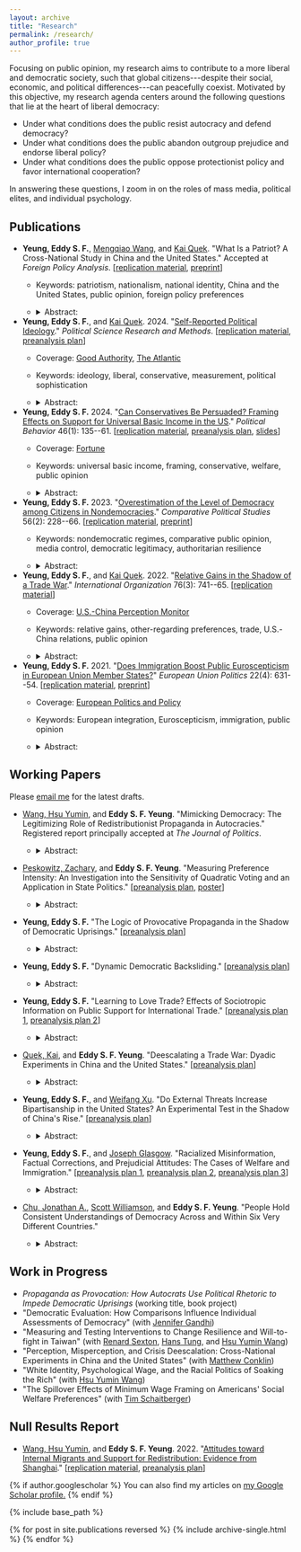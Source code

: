 ```yaml
---
layout: archive
title: "Research"
permalink: /research/
author_profile: true
---
```


Focusing on public opinion, my research aims to contribute to a more liberal and democratic society, such that global citizens---despite their social, economic, and political differences---can peacefully coexist. Motivated by this objective, my research agenda centers around the following questions that lie at the heart of liberal democracy:

-   Under what conditions does the public resist autocracy and defend democracy?
-   Under what conditions does the public abandon outgroup prejudice and endorse liberal policy?
-   Under what conditions does the public oppose protectionist policy and favor international cooperation?

In answering these questions, I zoom in on the roles of mass media, political elites, and individual psychology.

## Publications

-   **Yeung, Eddy S. F.**, [Mengqiao Wang](http://sidc.uibe.edu.cn/szdw/jsjs/2042423e4c1a4b95b56951f9de24cac0.htm), and [Kai Quek](https://ppaweb.hku.hk/f/quek). "What Is a Patriot? A Cross-National Study in China and the United States." Accepted at *Foreign Policy Analysis*. [[replication material](https://doi.org/10.7910/DVN/GEV30Y), [preprint](https://eddy-yeung.github.io/assets/YeungWangQuek_patriot.pdf)]
    -   Keywords: patriotism, nationalism, national identity, China and the United States, public opinion, foreign policy preferences
    -   <details>

        <summary>Abstract:</summary>

        Patriotism is a pervasive political force. However, not much is known about how people understand what it means to be "patriotic" in the first place. We conduct a cross-country study of mass understandings of patriotism. Through parallel national surveys in two global superpowers---China and the United States---we uncover the substantively different understandings of what it means to be "patriotic" between and within countries, and how the different understandings may map onto different policy preferences. In particular, while the literature draws a distinction between (benign) patriotism and (malign) nationalism, we find that most Chinese respondents---and about a third of American respondents---understand patriotism as nationalism. The nationalistic understanding of patriotism, in turn, corresponds to more hawkish foreign policy preferences. By unpacking folk intuitions about patriotism and mapping them onto existing scholarly debates, we bridge the distance between the academic literature and the mass political behavior it seeks to explain.

        </details>
-   **Yeung, Eddy S. F.**, and [Kai Quek](https://ppaweb.hku.hk/f/quek). 2024. "[Self-Reported Political Ideology](https://doi.org/10.1017/psrm.2024.2)." *Political Science Research and Methods*. [[replication material](https://doi.org/10.7910/DVN/FLKUMG), [preanalysis plan](https://osf.io/87bvs)]
    -   Coverage: [Good Authority](https://goodauthority.org), [The Atlantic](https://www.theatlantic.com/politics/archive/2024/03/gen-z-gender-divide-2024-election/677723)
    -   Keywords: ideology, liberal, conservative, measurement, political sophistication
    -   <details>

        <summary>Abstract:</summary>

        American politics scholarship has relied extensively on self-reported measures of ideology. We evaluate these widely used measures through an original national survey. Descriptively, we show that Americans' understandings of "liberal" and "conservative" are weakly aligned with conventional definitions of these terms and that such understandings are heterogeneous across social groups, casting doubt on the construct validity and measurement equivalence of ideological self-placements. Experimentally, we randomly assign one of three measures of ideology to each respondent: (1) the standard ANES question, (2) a version that adds definitions of "liberal" and "conservative," and (3) a version that keeps these definitions but removes ideological labels from the question. We find that the third measure, which helps to isolate symbolic ideology from operational ideology, shifts self-reported ideology in important ways: Democrats become more conservative, and Republicans more liberal. These findings offer first-cut experimental evidence on the limitations of self-reported ideology as a measure of operational ideology, and contribute to ongoing debates about the use of ideological self-placements in American politics.

        </details>
-   **Yeung, Eddy S. F.** 2024. "[Can Conservatives Be Persuaded? Framing Effects on Support for Universal Basic Income in the US](https://rdcu.be/cVUvX)." *Political Behavior* 46(1): 135--61. [[replication material](https://doi.org/10.7910/DVN/VCHMLD), [preanalysis plan](https://osf.io/bcuqe), [slides](https://eddy-yeung.github.io/assets/Yeung_APPAM.pdf)]
    -   Coverage: [Fortune](https://fortune.com/2024/02/05/texas-republican-ubi-hand-out-money-like-popcorn-houston)
    -   Keywords: universal basic income, framing, conservative, welfare, public opinion
    -   <details>

        <summary>Abstract:</summary>

        Universal basic income (UBI) has been proposed as a policy response to technological advances and structural inequality. Yet, recent data show that most conservatives in Europe and the US are strongly opposed to the welfare proposal. Can framing UBI as a policy that conforms to their ideological predispositions overcome such opposition? Exploiting the compatibility of UBI with core conservative ideals such as individualism and laissez-faire government, I design an original survey experiment that randomly exposes respondents to one of two frames: (1) an <em>equalizing-opportunity</em> frame which emphasizes that UBI creates a level playing field and promotes self-responsibility, or (2) a <em>limiting-government</em> frame which highlights UBI as a policy that limits government and reduces bureaucracy. I find that American conservatives---identified by using 10 policy statements---remained strongly opposed to UBI even after they were presented with such frames. Analyses of open-ended responses, which show that <em>how</em> conservatives explained their opposition to UBI remained unchanged regardless of framing, reinforce this conclusion. Conservatives' opposition to UBI remained rigid, even after the key components of UBI that fit the conservative ideology were accentuated. These results shed light on the political feasibility of framing UBI, and the rigidity of welfare attitudes among American conservatives.

        </details>
-   **Yeung, Eddy S. F.** 2023. "[Overestimation of the Level of Democracy among Citizens in Nondemocracies](https://doi.org/10.1177/00104140221089647)." *Comparative Political Studies* 56(2): 228--66. [[replication material](https://doi.org/10.7910/DVN/HUAADF), [preprint](https://osf.io/2fqmh)]
    -   Keywords: nondemocratic regimes, comparative public opinion, media control, democratic legitimacy, authoritarian resilience
    -   <details>

        <summary>Abstract:</summary>

        Overestimation of the level of democracy is prevalent among citizens in nondemocracies. Despite such prevalence, no research to date has systematically documented this phenomenon and examined its determinants. Yet given the renewed interest in the role of legitimacy in authoritarian survival, studying whether and why this phenomenon arises is important to our understanding of authoritarian resilience. I argue that, even in the absence of democratic institutions in nondemocracies, autocrats exercise media control in order to boost their democratic legitimacy. This façade of democracy, in turn, benefits their survival. Combining media freedom data with individual survey response data that include over 30,000 observations from 22 nondemocracies, I find that overestimation of the level of democracy is greater in countries with stronger media control. But highly educated citizens overestimate less. These findings shed light on media control as a strategy for authoritarian survival, and have important implications for modernization theory.

        </details>
-   **Yeung, Eddy S. F.**, and [Kai Quek](https://ppaweb.hku.hk/f/quek). 2022. "[Relative Gains in the Shadow of a Trade War](https://doi.org/10.1017/S0020818322000030)." *International Organization* 76(3): 741--65. [[replication material](https://doi.org/10.7910/DVN/DEPUUO)]
    -   Coverage: [U.S.-China Perception Monitor](http://uscnpm.com/model_item.html?action=view&table=article&id=27753)
    -   Keywords: relative gains, other-regarding preferences, trade, U.S.-China relations, public opinion
    -   <details>

        <summary>Abstract:</summary>

        When do people care about relative gains in trade? Much of the international relations scholarship---and much of the political rhetoric on trade---would lead us to expect support for a trade policy that benefits ourselves more than it benefits others. Yet, a large interdisciplinary literature also points to the prevalence and importance of other-regarding preferences, rendering the conventional wisdom contestable. We investigate whether and how relative gains influence trade preferences through an original survey experiment in the midst of the China--US trade war. We find that in a win-win scenario, relative gains shape trade opinion: if both sides are gaining, people want to gain more than their foreign trade partner. However, these considerations are offset in a win-lose scenario where the other side is losing out. Relative-gains considerations causally affect opinion on trade, but not in a "beggar-thy-neighbor" or even a "beggar-thy-rival" situation. These findings contribute to our understanding of the role of relative gains in international relations and provide the first experimental evidence that relative-gains considerations can be offset by other-regarding preferences in international trade.

        </details>
-   **Yeung, Eddy S. F.** 2021. "[Does Immigration Boost Public Euroscepticism in European Union Member States?](https://doi.org/10.1177/14651165211030428)" *European Union Politics* 22(4): 631--54. [[replication material](https://github.com/Eddy-Yeung/euroscepticism-and-immigration), [preprint](https://osf.io/jb5pm)]
    -   Coverage: [European Politics and Policy](https://blogs.lse.ac.uk/europpblog/2021/08/02/there-is-no-evidence-that-immigration-boosts-euroscepticism-in-eu-member-states)
    -   Keywords: European integration, Euroscepticism, immigration, public opinion
    -   <details>

        <summary>Abstract:</summary>

        A number of studies have established a strong link between anti-immigration and Eurosceptic attitudes. But does this relationship necessarily imply that more immigration would increase public Euroscepticism in member states of the European Union? I evaluate this question by analyzing immigration data and Eurobarometer survey data over the period 2009--2017. The analysis shows no evidence that individual levels of Euroscepticism increase with actual levels of immigration. This result suggests that a strong link between anti-immigration and Eurosceptic attitudes does not necessarily translate into a strong link between immigration levels and public Euroscepticism. Public Euroscepticism can still be low even if immigration levels are high.

        </details>

## Working Papers

Please [email me](mailto:shing.fung.yeung@emory.edu) for the latest drafts.

-   [Wang, Hsu Yumin](https://hsuyuminwang.com), and **Eddy S. F. Yeung**. "Mimicking Democracy: The Legitimizing Role of Redistributionist Propaganda in Autocracies." Registered report principally accepted at *The Journal of Politics*.

    -   <details>

        <summary>Abstract:</summary>

        Autocrats often disseminate propaganda to boast about their redistributive efforts. Why is such propaganda so prevalent in autocracies? We propose a novel explanation: redistributionist propaganda helps autocrats fortify a façade of democracy. Our argument is premised on nuanced understandings of democracy among the masses: many citizens do not hold a strict, procedural view of democracy; instead, they often understand democracy through the lens of social equity. Exploiting such nuanced understandings of democracy, autocrats can deploy redistributionist propaganda to manipulate public opinion on how "equity-promoting"---and therefore how "democracy-promoting"---the regime is. To evaluate our argument, we first demonstrate with extensive cross-national survey data that perceived social equity strongly predicts perceived democratic legitimacy among global citizens. We then probe the causal effect of redistributionist propaganda by using a preregistered survey experiment that exploits real-world propaganda material in China. Consistent with our argument, respondents exposed to redistributionist propaganda evaluated China's democracy more positively.

        </details>

-   [Peskowitz, Zachary](https://www.zacharypeskowitz.com), and **Eddy S. F. Yeung**. "Measuring Preference Intensity: An Investigation into the Sensitivity of Quadratic Voting and an Application in State Politics." [[preanalysis plan](https://osf.io/z23xu), [poster](https://apsa2023-apsa.ipostersessions.com/?s=FA-39-0C-F2-DB-23-5E-37-B6-15-93-A4-3F-2F-1C-35)]

    -   <details>

        <summary>Abstract:</summary>

        Measuring preference intensity is extraordinarily difficult. Quadratic voting for survey research (QVSR) measures individual preference intensity using an incentive-compatible approach. Because QVSR elicits preference intensity relative to a set of alternatives, one reasonable but untested concern is its sensitivity to the choice set of policy issues. We randomly assign choice sets of policy issues to respondents and measure their preference intensity. We show that measured levels of preference intensity are not sensitive to changes in policy bundles for a wide range of policies. We further document two properties of QVSR: respondents under QVSR, compared to Likert measures, are less likely to pick a side and more likely to express intense preferences in line with a canonical measure of attitude strength. We then use our measures to examine how state-level preference intensity predicts actual policy outcomes. We find that preference intensity does not meaningfully shape policy congruence in the American states.

        </details>

-   **Yeung, Eddy S. F.** "The Logic of Provocative Propaganda in the Shadow of Democratic Uprisings." [[preanalysis plan](https://osf.io/2hn3q)]

    -   <details>

        <summary>Abstract:</summary>

        In contemporary autocracies where democratic uprisings have gained momentum, a special form of propaganda exists: political messages that blatantly taunt or mock the opposition. Instead of diverting citizens' attention away from opposition voices, such propaganda directs its rhetoric and public attention toward the opposition and the ongoing movement. What is the political logic behind it? Drawing on extensive literature in social psychology and social movements, I argue that such propaganda aims to provoke and radicalize the opposition. By radicalizing protesters in social movements, the autocrat can discredit regime opponents and dissuade the rest of the public from joining forces with the opposition. Thus, provocative propaganda can help delegitimize the opposition and impede democratic uprisings, benefiting authoritarian survival. I test the microfoundations of my theory by exploiting real-world provocative propaganda widely disseminated amid the Anti-Extradition Law Amendment Bill movement in Hong Kong. I find that regime opponents reported higher levels of anger, disgust, and support for protest violence upon randomized exposure to provocative propaganda---consistent with the empirical implications of my theory.

-   **Yeung, Eddy S. F.** "Dynamic Democratic Backsliding." [[preanalysis plan](https://osf.io/kczh6)]

    -   <details>

        <summary>Abstract:</summary>

        Democratic backsliding occurs over time, but the study of how citizens respond to undemocratic politicians has been predominantly static. Drawing on psychological theories, I formulate predictions about how different <em>sequences</em> of democratic backsliding shape accountability. I then test the hypotheses in an original experiment which captures the reality that democratic transgressions are committed by elected officials, not unelected candidates, over time. Results from a large American sample (<em>n</em> = 4,234) show that the sequence of democratic backsliding matters: elected officials who increase the severity of democratic transgressions step by step are less likely to be held accountable by voters than those who incrementally decrease the severity of transgressions. Moreover, when respondents are confronted with the same transgressions, they change their electoral behavior drastically depending on what other transgressions precede. These findings illustrate the importance of studying democratic backsliding dynamically and underscore the threat of stealth authoritarianism to democracy.

        </details>

-   **Yeung, Eddy S. F.** "Learning to Love Trade? Effects of Sociotropic Information on Public Support for International Trade." [[preanalysis plan 1](https://osf.io/pm8nd), [preanalysis plan 2](https://osf.io/rb64t)]

    -   <details>

        <summary>Abstract:</summary>

        Past influential literature in IPE holds that individuals "learn to love globalization." Recent research further shows that providing egocentric information---which helps individuals understand how trade affects economic self-interest---powerfully shapes trade support. Existing scholarship, however, remains inconclusive on whether sociotropic information---which helps individuals understand how trade affects their country---induces similar effects on trade preferences. Drawing on existing theories and observational data, I first identify sociotropic information that is "most likely" to enhance trade support in the US: trade's benefits on American jobs or exports/imports, particularly in the agricultural and manufacturing sectors. I then test the impact of such sociotropic information by conducting two preregistered experiments on nationally-representative samples. Across both experiments, I find no evidence that informing citizens about the societal benefits of trade increases trade support, suggesting that the role of sociotropic information in shaping trade attitudes may be more limited than previously thought.

        </details>

-   [Quek, Kai](https://ppaweb.hku.hk/f/quek), and **Eddy S. F. Yeung**. "Deescalating a Trade War: Dyadic Experiments in China and the United States." [[preanalysis plan](https://osf.io/pbuew)]

    -   <details>

        <summary>Abstract:</summary>

        How can a trade war be deescalated? While the possible scenarios are many, they often involve some positive signal from one side and reciprocation by the other. How one country reciprocates---and how its domestic public and international rival respond to its reciprocation---is critical to the dynamics of deescalation. We delineate and analyze three theoretical forms of reciprocity: balanced reciprocity (reciprocation perceivably equivalent to the received), semi-reciprocity (less than received), and super-reciprocity (more than received). We map theory to experimentation by fielding parallel experiments in China and the United States, capturing the full interaction structure and randomizing who initiates, who reciprocates, and how. By tracking the outcomes across different action-reciprocation pathways among the populations at stake, we offer causal evidence on the domestic dynamics underlying the different pathways of deescalating a trade war that has profoundly impacted the global economy.

        </details>

-   **Yeung, Eddy S. F.**, and [Weifang Xu](https://coss.fsu.edu/polisci/grad-students/weifang-xu). "Do External Threats Increase Bipartisanship in the United States? An Experimental Test in the Shadow of China's Rise." [[preanalysis plan](https://osf.io/jvehu)]

    -   <details>

        <summary>Abstract:</summary>

        Do external threats increase American bipartisanship? While previous scholarship suggests they do, recent research argues that security threats from foreign adversaries may further polarize Americans amid hyperpartisanship, as information about external threats is often filtered through partisan lens. We subject these competing perspectives to an experimental test. Leveraging the Biden and Trump administrations' similar characterization of the China threat, we exposed American respondents to real-world primes about security threats from China, while randomizing the messenger of such primes. Our preregistered experiment shows that the threat primes---regardless of the partisan identity of their messenger---boosted both Democrats' and Republicans' support for assertive foreign policy, thereby failing to reduce preference polarization. Importantly, there were no measurable changes across multiple indicators of affective polarization. These findings clarify the limits of external threats in uniting Americans, while also challenging recent perspectives that external threats---often colored by elite rhetoric---will further polarize the American public.

        </details>

-   **Yeung, Eddy S. F.**, and [Joseph Glasgow](http://polisci.emory.edu/home/people/graduate-students.html). "Racialized Misinformation, Factual Corrections, and Prejudicial Attitudes: The Cases of Welfare and Immigration." [[preanalysis plan 1](https://osf.io/w59ek), [preanalysis plan 2](https://osf.io/5w63f), [preanalysis plan 3](https://osf.io/4mcy6)]

    -   <details>

        <summary>Abstract:</summary>

        Misunderstandings of marginalized social groups are prevalent among the American public. Such racialized misinformation, according to recent scholarship, plays an important role in shaping outgroup prejudice. Does correcting misinformed beliefs about marginalized social groups reduce prejudicial attitudes? To test the impact of factual corrections, we conduct three preregistered survey experiments in the United States (<em>n</em> = 8,306). Study 1 and Study 2 draw on the case of welfare and inform respondents that the share of Black welfare recipients is lower than that of White recipients. Study 3 focuses on the case of immigration and informs respondents that immigrants' crime rate is lower than natives' crime rate. Overall, our information interventions reduce individual prejudice against Blacks and immigrants---two of the most stigmatized social groups in the United States. We contribute to the prejudice reduction literature by offering first-cut experimental evidence that factual corrections can mitigate prejudice against minority groups.

        </details>

-   [Chu, Jonathan A.](https://www.jonathanchu.org), [Scott Williamson](https://www.scott-williamson.com), and **Eddy S. F. Yeung**. "People Hold Consistent Understandings of Democracy Across and Within Six Very Different Countries."

    -   <details>

        <summary>Abstract:</summary>

        How do people around the world define democracy? Answering this question is critical as countries face democratic backsliding and authoritarian governments promote alternative notions of democracy. Indeed, some scholars argue that people from different backgrounds understand democracy differently. In contrast, we discovered strikingly consistent views on what constitutes a "democratic" country from our conjoint survey experiments conducted in the United States, Italy, Egypt, India, Thailand, and Japan. People evaluate democracy in ways that emphasize free and fair elections and civil liberties. This pattern is consistent across all six countries and among a diverse range of subgroups defined by demographic and political factors. While people subscribe to other conceptions of democracy (regarding economic equality, rule-abidance, etc.), they do so less consistently or to a lesser extent.

        </details>

## Work in Progress

-   *Propaganda as Provocation: How Autocrats Use Political Rhetoric to Impede Democratic Uprisings* (working title, book project)
-   "Democratic Evaluation: How Comparisons Influence Individual Assessments of Democracy" (with [Jennifer Gandhi](https://www.jennifergandhi.com))
-   "Measuring and Testing Interventions to Change Resilience and Will-to-fight in Taiwan" (with [Renard Sexton](https://renardsexton.com), [Hans Tung](https://homepage.ntu.edu.tw/~hanstung/Home.html), and [Hsu Yumin Wang](https://hsuyuminwang.com))
-   "Perception, Misperception, and Crisis Deescalation: Cross-National Experiments in China and the United States" (with [Matthew Conklin](https://matthewjconklin.com))
-   "White Identity, Psychological Wage, and the Racial Politics of Soaking the Rich" (with [Hsu Yumin Wang](https://hsuyuminwang.com))
-   "The Spillover Effects of Minimum Wage Framing on Americans' Social Welfare Preferences" (with [Tim Schaitberger](https://www.kcl.ac.uk/people/tim-schaitberger))

## Null Results Report

-   [Wang, Hsu Yumin](https://hsuyuminwang.com), and **Eddy S. F. Yeung**. 2022. "[Attitudes toward Internal Migrants and Support for Redistribution: Evidence from Shanghai](https://osf.io/eymhu)." [[replication material](https://github.com/Eddy-Yeung/mig-and-redist), [preanalysis plan](https://osf.io/fg2d6)]

{% if author.googlescholar %} You can also find my articles on <u><a href="{{author.googlescholar}}">my Google Scholar profile</a>.</u> {% endif %}

{% include base_path %}

{% for post in site.publications reversed %} {% include archive-single.html %} {% endfor %}
